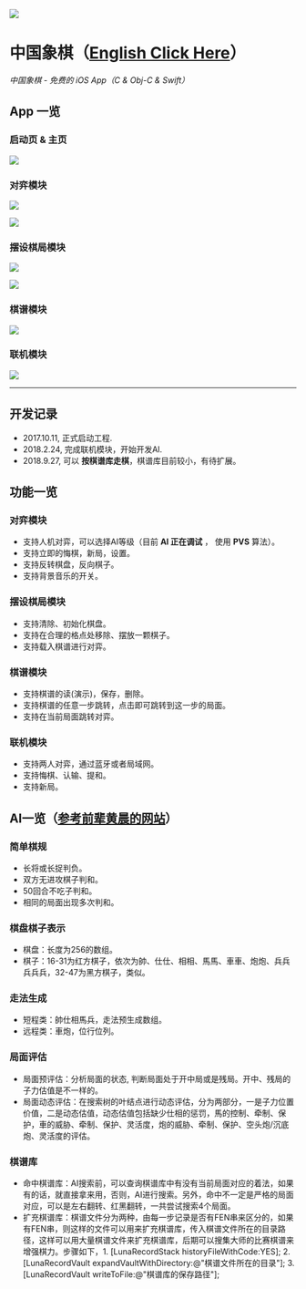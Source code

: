 ![](/icon.png)
# 中国象棋（[English Click Here](/README.md)）
*中国象棋 - 免费的 iOS App（C & Obj-C & Swift）*

## App 一览
### 启动页 & 主页
![](ReadMeMedia/Launch&Home.png)

### 对弈模块
![](ReadMeMedia/Game.png)

![](ReadMeMedia/GameSettings&History.png)

### 摆设棋局模块
![](ReadMeMedia/File&Edit.png)

![](ReadMeMedia/FirstSide&CheckMate.png)

### 棋谱模块
![](ReadMeMedia/History&Play.png)

### 联机模块
![](ReadMeMedia/MultiPeer&Waitting.png)

***

## 开发记录
* 2017.10.11, 正式启动工程.
* 2018.2.24, 完成联机模块，开始开发AI.
* 2018.9.27, 可以 __按棋谱库走棋__，棋谱库目前较小，有待扩展。

## 功能一览
### 对弈模块
- 支持人机对弈，可以选择AI等级（目前 __AI 正在调试__ ， 使用 __PVS__ 算法）。
- 支持立即的悔棋，新局，设置。
- 支持反转棋盘，反向棋子。
- 支持背景音乐的开关。

### 摆设棋局模块
- 支持清除、初始化棋盘。
- 支持在合理的格点处移除、摆放一颗棋子。
- 支持载入棋谱进行对弈。

### 棋谱模块
- 支持棋谱的读(演示)，保存，删除。
- 支持棋谱的任意一步跳转，点击即可跳转到这一步的局面。
- 支持在当前局面跳转对弈。

### 联机模块
- 支持两人对弈，通过蓝牙或者局域网。
- 支持悔棋、认输、提和。
- 支持新局。

## AI一览（[参考前辈黄晨的网站](http://www.xqbase.com/computer/eleeye_intro.htm)）
### 简单棋规
- 长将或长捉判负。
- 双方无进攻棋子判和。
- 50回合不吃子判和。
- 相同的局面出现多次判和。

### 棋盘棋子表示
- 棋盘：长度为256的数组。
- 棋子：16-31为红方棋子，依次为帥、仕仕、相相、馬馬、車車、炮炮、兵兵兵兵兵，32-47为黑方棋子，类似。

### 走法生成
- 短程类：帥仕相馬兵，走法预生成数组。
- 远程类：車炮，位行位列。

### 局面评估
- 局面预评估：分析局面的状态, 判断局面处于开中局或是残局。开中、残局的子力估值是不一样的。
- 局面动态评估：在搜索树的叶结点进行动态评估，分为两部分，一是子力位置价值，二是动态估值，动态估值包括缺少仕相的惩罚，馬的控制、牵制、保护，車的威胁、牵制、保护、灵活度，炮的威胁、牵制、保护、空头炮/沉底炮、灵活度的评估。

### 棋谱库
- 命中棋谱库：AI搜索前，可以查询棋谱库中有没有当前局面对应的着法，如果有的话，就直接拿来用，否则，AI进行搜索。另外，命中不一定是严格的局面对应，可以是左右翻转、红黑翻转，一共尝试搜索4个局面。
- 扩充棋谱库：棋谱文件分为两种，由每一步记录是否有FEN串来区分的，如果有FEN串，则这样的文件可以用来扩充棋谱库，传入棋谱文件所在的目录路径，这样可以用大量棋谱文件来扩充棋谱库，后期可以搜集大师的比赛棋谱来增强棋力。步骤如下，1. [LunaRecordStack historyFileWithCode:YES]; 2. [LunaRecordVault expandVaultWithDirectory:@"棋谱文件所在的目录"]; 3. [LunaRecordVault writeToFile:@"棋谱库的保存路径"];
